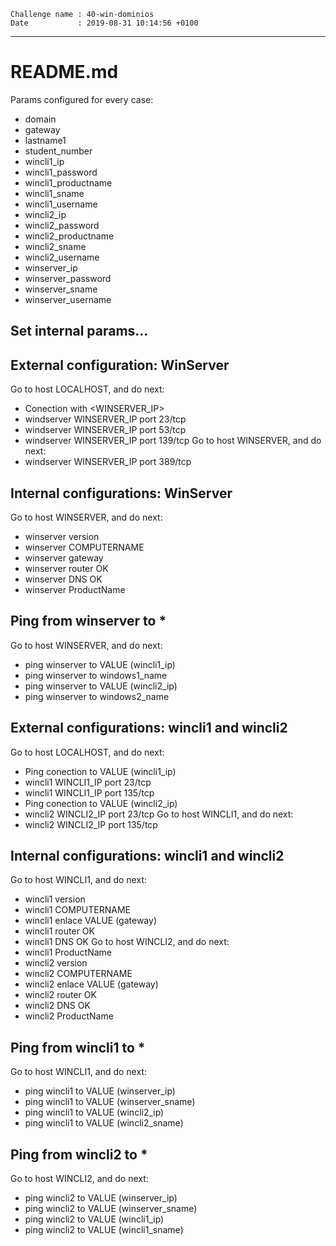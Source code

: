 ```
Challenge name : 40-win-dominios
Date           : 2019-08-31 10:14:56 +0100
```
---
# README.md

Params configured for every case:
* domain
* gateway
* lastname1
* student_number
* wincli1_ip
* wincli1_password
* wincli1_productname
* wincli1_sname
* wincli1_username
* wincli2_ip
* wincli2_password
* wincli2_productname
* wincli2_sname
* wincli2_username
* winserver_ip
* winserver_password
* winserver_sname
* winserver_username

## Set internal params...


## External configuration: WinServer

Go to host LOCALHOST, and do next:
* Conection with <WINSERVER_IP>
* windserver WINSERVER_IP port 23/tcp
* windserver WINSERVER_IP port 53/tcp
* windserver WINSERVER_IP port 139/tcp
Go to host WINSERVER, and do next:
* windserver WINSERVER_IP port 389/tcp

## Internal configurations: WinServer

Go to host WINSERVER, and do next:
* winserver version
* winserver COMPUTERNAME
* winserver gateway <GATEWAY>
* winserver router OK
* winserver DNS OK
* winserver ProductName

## Ping from winserver to *

Go to host WINSERVER, and do next:
* ping winserver to VALUE (wincli1_ip)
* ping winserver to windows1_name
* ping winserver to VALUE (wincli2_ip)
* ping winserver to windows2_name

## External configurations: wincli1 and wincli2

Go to host LOCALHOST, and do next:
* Ping conection to VALUE (wincli1_ip)
* wincli1 WINCLI1_IP port 23/tcp
* wincli1 WINCLI1_IP port 135/tcp
* Ping conection to VALUE (wincli2_ip)
* wincli2 WINCLI2_IP port 23/tcp
Go to host WINCLI1, and do next:
* wincli2 WINCLI2_IP port 135/tcp

## Internal configurations: wincli1 and wincli2

Go to host WINCLI1, and do next:
* wincli1 version
* wincli1 COMPUTERNAME
* wincli1 enlace VALUE (gateway)
* wincli1 router OK
* wincli1 DNS OK
Go to host WINCLI2, and do next:
* wincli1 ProductName
* wincli2 version
* wincli2 COMPUTERNAME
* wincli2 enlace VALUE (gateway)
* wincli2 router OK
* wincli2 DNS OK
* wincli2 ProductName

## Ping from wincli1 to *

Go to host WINCLI1, and do next:
* ping wincli1 to VALUE (winserver_ip)
* ping wincli1 to VALUE (winserver_sname)
* ping wincli1 to VALUE (wincli2_ip)
* ping wincli1 to VALUE (wincli2_sname)

## Ping from wincli2 to *

Go to host WINCLI2, and do next:
* ping wincli2 to VALUE (winserver_ip)
* ping wincli2 to VALUE (winserver_sname)
* ping wincli2 to VALUE (wincli1_ip)
* ping wincli2 to VALUE (wincli1_sname)

